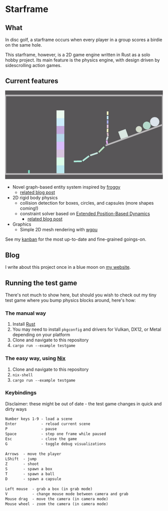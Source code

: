 # Starframe

## What

In disc golf, a starframe occurs when every player in a group scores a birdie on the same hole.

This starframe, however, is a 2D game engine written in Rust as a solo hobby project.
Its main feature is the physics engine, with design driven by sidescrolling action games.

## Current features

![Current state of graphics and physics](demo.gif)

- Novel graph-based entity system inspired by [froggy](https://github.com/kvark/froggy)
  - [related blog post](https://moletrooper.github.io/blog/2020/08/starframe-1-architecture/)
- 2D rigid body physics
  - collision detection for boxes, circles, and capsules (more shapes coming!)
  - constraint solver based on
    [Extended Position-Based Dynamics](https://matthias-research.github.io/pages/publications/PBDBodies.pdf)
    - [related blog post](https://moletrooper.github.io/blog/2021/03/starframe-devlog-constraints/)
- Graphics
  - Simple 2D mesh rendering with [wgpu](https://github.com/gfx-rs/wgpu-rs)

See my [kanban](https://github.com/MoleTrooper/starframe/projects/1) for the most up-to-date and fine-grained goings-on.

## Blog

I write about this project once in a blue moon on [my website](https://moletrooper.github.io/blog/).

## Running the test game

There's not much to show here, but should you wish to check out my tiny test game
where you bump physics blocks around, here's how:

### The manual way

1. Install [Rust](https://www.rust-lang.org/learn/get-started)
2. You may need to install `pkgconfig` and drivers for Vulkan, DX12, or Metal depending on your platform
3. Clone and navigate to this repository
4. `cargo run --example testgame`

### The easy way, using [Nix](https://nixos.org/nix/)

1. Clone and navigate to this repository
2. `nix-shell`
3. `cargo run --example testgame`

### Keybindings

Disclaimer: these might be out of date - the test game changes in quick and dirty ways

```text
Number keys 1-9 - load a scene
Enter           - reload current scene
P               - pause
Space           - step one frame while paused
Esc             - close the game
G               - toggle debug visualizations

Arrows  - move the player
LShift  - jump
Z       - shoot
S       - spawn a box
T       - spawn a ball
D       - spawn a capsule

Left mouse  - grab a box (in grab mode)
V           - change mouse mode between camera and grab
Mouse drag  - move the camera (in camera mode)
Mouse wheel - zoom the camera (in camera mode)
```
